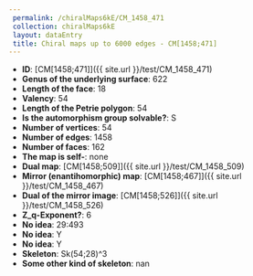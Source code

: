 ```yaml
--- 
 permalink: /chiralMaps6kE/CM_1458_471 
 collection: chiralMaps6kE
 layout: dataEntry
 title: Chiral maps up to 6000 edges - CM[1458;471]
---
```


- **ID**: [CM[1458;471]]({{ site.url }}/test/CM_1458_471)
- **Genus of the underlying surface**: 622
- **Length of the face**: 18
- **Valency**: 54
- **Length of the Petrie polygon**: 54
- **Is the automorphism group solvable?**: S
- **Number of vertices**: 54
- **Number of edges**: 1458
- **Number of faces**: 162
- **The map is self-**: none
- **Dual map**: [CM[1458;509]]({{ site.url }}/test/CM_1458_509)
- **Mirror (enantihomorphic) map**: [CM[1458;467]]({{ site.url }}/test/CM_1458_467)
- **Dual of the mirror image**: [CM[1458;526]]({{ site.url }}/test/CM_1458_526)
- **Z_q-Exponent?**: 6
- **No idea**:  29:493
- **No idea**: Y
- **No idea**: Y
- **Skeleton**: Sk(54;28)^3
- **Some other kind of skeleton**: nan
